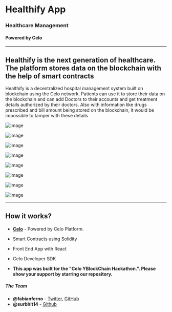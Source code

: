 # Healthify App
### Healthcare Management
#### Powered by Celo
---

## Healthify is the next generation of healthcare. The platform stores data on the blockchain with the help of smart contracts

Healthify is a decentralized hospital management system built on blockchain using the Celo network. Patients can use it to store their data on the blockchain and can add Doctors to their accounts and get treatment details authorized by their doctors. Also with information like drugs prescribed and bill amount being stored on the blockchain, it would be impossible to tamper with these details

![image](https://user-images.githubusercontent.com/57835412/148812025-c82c0afb-cdb7-4435-8b67-d8e58b810ebf.png)

![image](https://user-images.githubusercontent.com/57835412/148813269-b7f1dde9-3029-4546-a5ef-700175e2f3df.png)


![image](https://user-images.githubusercontent.com/57835412/148812329-9fec072d-d922-4b06-9fde-c5bb72a15e14.png)

![image](https://user-images.githubusercontent.com/57835412/148812353-388032d9-c8bd-4a2f-9581-e267ec87fe2b.png)

![image](https://user-images.githubusercontent.com/57835412/148812483-97138a0e-6c4c-4b5f-87aa-075524b4e693.png)


![image](https://user-images.githubusercontent.com/57835412/148812044-ede99b7a-5fae-4e12-b648-d7815000ae05.png)

![image](https://user-images.githubusercontent.com/57835412/148812080-2f4e797f-cbbf-4b19-a57a-b24d0f517dbe.png)


![image](https://user-images.githubusercontent.com/57835412/148812099-6b778dd9-e30d-4003-932d-7877a6c9c001.png)


----

## How it works?
#### 
- **[Celo](https://celo.org/ "Celo")** - Powered by Celo Platform.
- Smart Contracts using Solidity
- Front End App with React
- Celo Developer SDK 

- **This app was built for the "Celo YBlockChain Hackathon.". Please show your support by starring our repository.**

##### The Team

* **@fabianferno** - [Twitter](https://twitter.com/FabianFerno), [GitHub](https://github.com/fabianferno)
* **@surbhit14** - [Github](https://github.com/surbhit14)



